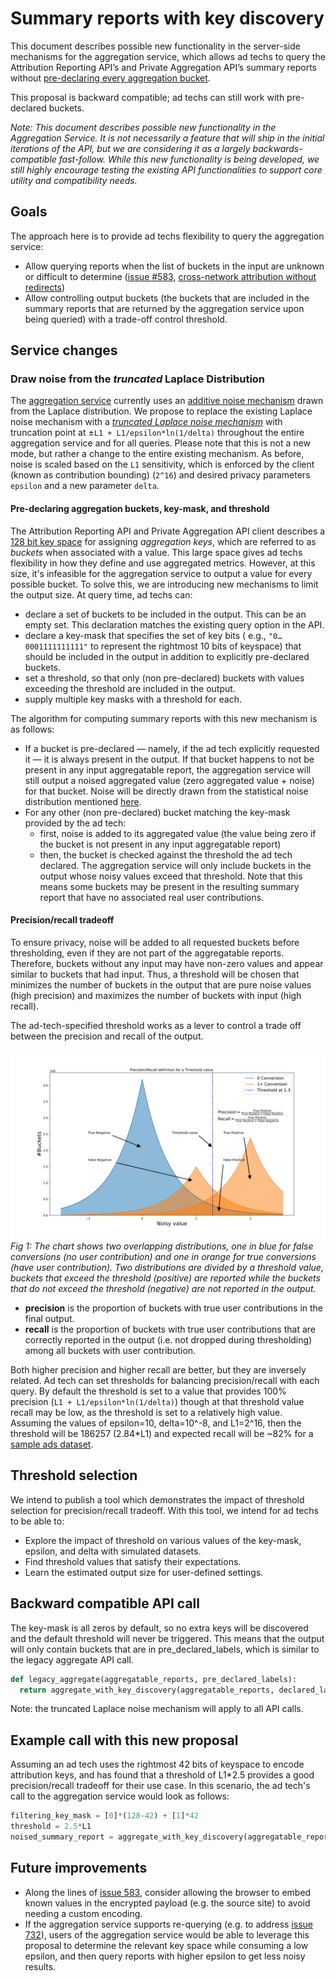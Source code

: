 # Summary reports with key discovery

This document describes possible new functionality in the server-side mechanisms for the aggregation service, which allows ad techs to query the Attribution Reporting API’s and Private Aggregation API’s summary reports without [pre-declaring every aggregation bucket](https://github.com/WICG/attribution-reporting-api/blob/main/AGGREGATION_SERVICE_TEE.md#pre-declaring-aggregation-buckets). 

This proposal is backward compatible; ad techs can still work with pre-declared buckets.

_Note: This document describes possible new functionality in the Aggregation Service. It is not necessarily a feature that will ship in the initial iterations of the API, but we are considering it as a largely backwards-compatible fast-follow. While this new functionality is being developed, we still highly encourage testing the existing API functionalities to support core utility and compatibility needs._


## Goals

The approach here is to provide ad techs flexibility to query the aggregation service:

* Allow querying reports when the list of buckets in the input are unknown or difficult to determine ([issue #583](https://github.com/WICG/attribution-reporting-api/issues/583), [cross-network attribution without redirects](https://developer.android.com/design-for-safety/privacy-sandbox/attribution#cross-network-attrib-without-redirects))
* Allow controlling output buckets (the buckets that are included in the summary reports that are returned by the aggregation service upon being queried) with a trade-off control threshold.


## Service changes

### Draw noise from the _truncated_ Laplace Distribution

The [aggregation service](https://github.com/WICG/attribution-reporting-api/blob/main/AGGREGATION_SERVICE_TEE.md) currently uses an [additive noise mechanism](https://en.wikipedia.org/wiki/Additive_noise_mechanisms) drawn from the Laplace distribution. We propose to replace the existing Laplace noise mechanism with a _[truncated Laplace noise mechanism](https://arxiv.org/pdf/1911.00602.pdf)_ with truncation point at ±`L1 + L1/epsilon*ln(1/delta)` throughout the entire aggregation service and for all queries. Please note that this is not a new mode, but rather a change to the entire existing mechanism. As before, noise is scaled based on the `L1` sensitivity, which is enforced by the client (known as contribution bounding) (`2^16`) and desired privacy parameters `epsilon` and a new parameter `delta`.


#### Pre-declaring aggregation buckets, key-mask, and threshold

The Attribution Reporting API and Private Aggregation API client describes a [128 bit key space](https://en.wikipedia.org/wiki/Key_size) for assigning _aggregation keys_, which are referred to as _buckets_ when associated with a value. This large space gives ad techs flexibility in how they define and use aggregated metrics. However, at this size, it's infeasible for the aggregation service to output a value for every possible bucket. To solve this, we are introducing new mechanisms to limit the output size. At query time, ad techs can:

* declare a set of buckets to be included in the output. This can be an empty set. This declaration matches the existing query option in the API.
* declare a key-mask that specifies the set of key bits ( e.g., `"0…0001111111111"` to represent the rightmost 10 bits of keyspace) that should be included in the output in addition to explicitly pre-declared buckets.
* set a threshold, so that only (non pre-declared) buckets with values exceeding the threshold are included in the output.
* supply multiple key masks with a threshold for each.

The algorithm for computing summary reports with this new mechanism is as follows:

* If a bucket is pre-declared — namely, if the ad tech explicitly requested it — it is always present in the output. If that bucket happens to not be present in any input aggregatable report, the aggregation service will still output a noised aggregated value (zero aggregated value + noise) for that bucket. Noise will be directly drawn from the statistical noise distribution mentioned [here](#bookmark=id.nat6mofklxgj).
* For any other (non pre-declared) bucket matching the key-mask provided by the ad tech:
    * first, noise is added to its aggregated value (the value being zero if the bucket is not present in any input aggregatable report)
    * then, the bucket is checked against the threshold the ad tech declared. The aggregation service will only include buckets in the output whose noisy values exceed that threshold. Note that this means some buckets may be present in the resulting summary report that have no associated real user contributions.

#### Precision/recall tradeoff

To ensure privacy, noise will be added to all requested buckets before thresholding, even if they are not part of the aggregatable reports. Therefore, buckets without any input may have non-zero values and appear similar to buckets that had input. Thus, a threshold will be chosen that minimizes the number of buckets in the output that are pure noise values (high precision) and maximizes the number of buckets with input (high recall).

The ad-tech-specified threshold works as a lever to control a trade off between the precision and recall of the output. 

![Precision recall tradeoff diagram](precision-recall-tradeoff.svg)
_Fig 1: The chart shows two overlapping distributions, one in blue for false conversions (no user contribution) and one in orange for true conversions (have user contribution). Two distributions are divided by a threshold value, buckets that exceed the threshold (positive) are reported while the buckets that do not exceed the threshold (negative) are not reported in the output._

- **precision** is the proportion of buckets with true user contributions in the final output. 
- **recall** is the proportion of buckets with true user contributions that are correctly reported in the output (i.e. not dropped during thresholding) among all buckets with user contribution.

Both higher precision and higher recall are better, but they are inversely related. Ad tech can set thresholds for balancing precision/recall with each query. By default the threshold is set to a value that provides 100% precision (`L1 + L1/epsilon*ln(1/delta)`) though at that threshold value recall may be low, as the threshold is set to a relatively high value. Assuming the values of epsilon=10, delta=10^-8, and L1=2^16, then the threshold will be 186257 (2.84*L1) and expected recall will be ~82% for a [sample ads dataset](https://ailab.criteo.com/criteo-sponsored-search-conversion-log-dataset).


## Threshold selection

We intend to publish a tool which demonstrates the impact of threshold selection for precision/recall tradeoff. With this tool, we intend for ad techs to be able to:

* Explore the impact of threshold on various values of the key-mask, epsilon, and delta with simulated datasets.
* Find threshold values that satisfy their expectations.
* Learn the estimated output size for user-defined settings.


## Backward compatible API call

The key-mask is all zeros by default, so no extra keys will be discovered and the default threshold will never be triggered. This means that the output will only contain buckets that are in pre_declared_labels, which is similar to the legacy aggregate API call.

```python
def legacy_aggregate(aggregatable_reports, pre_declared_labels):
  return aggregate_with_key_discovery(aggregatable_reports, declared_labels)
```

Note: the truncated Laplace noise mechanism will apply to all API calls.


##  Example call with this new proposal

Assuming an ad tech uses the rightmost 42 bits of keyspace to encode attribution keys, and has found that a threshold of L1*2.5 provides a good precision/recall tradeoff for their use case. In this scenario, the ad tech's call to the aggregation service would look as follows:

```python
filtering_key_mask = [0]*(128-42) + [1]*42
threshold = 2.5*L1
noised_summary_report = aggregate_with_key_discovery(aggregatable_reports, pre_declared_labels, filtering_key_mask, threshold)
```


##  Future improvements 

* Along the lines of [issue 583](https://github.com/WICG/attribution-reporting-api/issues/583), consider allowing the browser to embed known values in the encrypted payload (e.g. the source site) to avoid needing a custom encoding.
* If the aggregation service supports re-querying (e.g. to address [issue 732](https://github.com/WICG/attribution-reporting-api/issues/732)), users of the aggregation service would be able to leverage this proposal to determine the relevant key space while consuming a low epsilon, and then query reports with higher epsilon to get less noisy results. 
